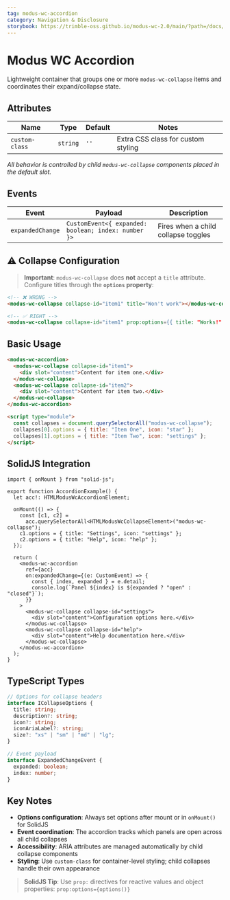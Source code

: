 ```yaml
---
tag: modus-wc-accordion
category: Navigation & Disclosure
storybook: https://trimble-oss.github.io/modus-wc-2.0/main/?path=/docs/components-accordion--docs
---
```


# Modus WC Accordion

Lightweight container that groups one or more `modus-wc-collapse` items and coordinates their expand/collapse state.

## Attributes

| Name           | Type     | Default | Notes                              |
| -------------- | -------- | ------- | ---------------------------------- |
| `custom-class` | `string` | `''`    | Extra CSS class for custom styling |

_All behavior is controlled by child `modus-wc-collapse` components placed in the default slot._

## Events

| Event            | Payload                                             | Description                         |
| ---------------- | --------------------------------------------------- | ----------------------------------- |
| `expandedChange` | `CustomEvent<{ expanded: boolean; index: number }>` | Fires when a child collapse toggles |

## ⚠️ Collapse Configuration

> **Important**: `modus-wc-collapse` does **not** accept a `title` attribute. Configure titles through the **`options` property**:

```html
<!-- ❌ WRONG -->
<modus-wc-collapse collapse-id="item1" title="Won't work"></modus-wc-collapse>

<!-- ✅ RIGHT -->
<modus-wc-collapse collapse-id="item1" prop:options={{ title: "Works!" }}></modus-wc-collapse>
```

## Basic Usage

```html
<modus-wc-accordion>
  <modus-wc-collapse collapse-id="item1">
    <div slot="content">Content for item one.</div>
  </modus-wc-collapse>
  <modus-wc-collapse collapse-id="item2">
    <div slot="content">Content for item two.</div>
  </modus-wc-collapse>
</modus-wc-accordion>

<script type="module">
  const collapses = document.querySelectorAll("modus-wc-collapse");
  collapses[0].options = { title: "Item One", icon: "star" };
  collapses[1].options = { title: "Item Two", icon: "settings" };
</script>
```

## SolidJS Integration

```tsx
import { onMount } from "solid-js";

export function AccordionExample() {
  let acc!: HTMLModusWcAccordionElement;

  onMount(() => {
    const [c1, c2] =
      acc.querySelectorAll<HTMLModusWcCollapseElement>("modus-wc-collapse");
    c1.options = { title: "Settings", icon: "settings" };
    c2.options = { title: "Help", icon: "help" };
  });

  return (
    <modus-wc-accordion
      ref={acc}
      on:expandedChange={(e: CustomEvent) => {
        const { index, expanded } = e.detail;
        console.log(`Panel ${index} is ${expanded ? "open" : "closed"}`);
      }}
    >
      <modus-wc-collapse collapse-id="settings">
        <div slot="content">Configuration options here.</div>
      </modus-wc-collapse>
      <modus-wc-collapse collapse-id="help">
        <div slot="content">Help documentation here.</div>
      </modus-wc-collapse>
    </modus-wc-accordion>
  );
}
```

## TypeScript Types

```typescript
// Options for collapse headers
interface ICollapseOptions {
  title: string;
  description?: string;
  icon?: string;
  iconAriaLabel?: string;
  size?: "xs" | "sm" | "md" | "lg";
}

// Event payload
interface ExpandedChangeEvent {
  expanded: boolean;
  index: number;
}
```

## Key Notes

- **Options configuration**: Always set options after mount or in `onMount()` for SolidJS
- **Event coordination**: The accordion tracks which panels are open across all child collapses
- **Accessibility**: ARIA attributes are managed automatically by child collapse components
- **Styling**: Use `custom-class` for container-level styling; child collapses handle their own appearance

> **SolidJS Tip**: Use `prop:` directives for reactive values and object properties: `prop:options={options()}`

```

```
